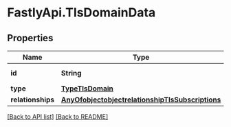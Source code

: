 # FastlyApi.TlsDomainData

## Properties

Name | Type | Description | Notes
------------ | ------------- | ------------- | -------------
**id** | **String** | The domain name. | [optional] [readonly] 
**type** | [**TypeTlsDomain**](TypeTlsDomain.md) |  | [optional] 
**relationships** | [**AnyOfobjectobjectrelationshipTlsSubscriptions**](AnyOfobjectobjectrelationshipTlsSubscriptions.md) |  | [optional] 



[[Back to API list]](../../README.md#endpoints) [[Back to README]](../../README.md)
